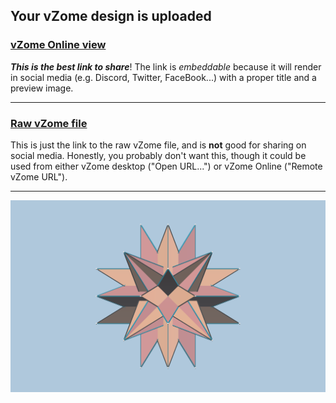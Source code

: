 ## Your vZome design is uploaded

### [vZome Online view][embed]

***This is the best link to share***!  The link is *embeddable* because it will render in social media (e.g. Discord, Twitter, FaceBook...) with a proper title and a preview image.

---

### [Raw vZome file][raw]

This is just the link to the raw vZome file, and is **not** good for
sharing on social media.
Honestly, you probably don't want this, though it could be used from either
vZome desktop ("Open URL...") or vZome Online ("Remote vZome URL").

---

![Image](<Two-Icosahedra Stellated.png>)


[embed]: <https://vzome.com/app/embed.py?url=https://raw.githubusercontent.com/John-Kostick/vzome-sharing/main/2021/11/22/20-58-44-Two-Icosahedra%2BStellated/Two-Icosahedra+Stellated.vZome>
[raw]: <https://raw.githubusercontent.com/John-Kostick/vzome-sharing/main/2021/11/22/20-58-44-Two-Icosahedra+Stellated/Two-Icosahedra Stellated.vZome>

